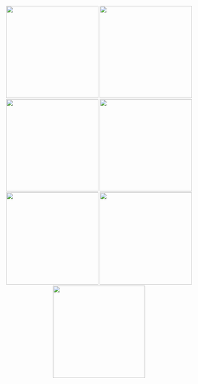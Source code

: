 <p align="center">
  <img src="https://github.com/hakanozer/tukcell_kotlin_2024/blob/master/Vize-3/Bengisu_Sahin_Vize_03/Screenshots/Screenshot_main_page.png" width="250" height="auto""/>
  <img src="https://github.com/hakanozer/tukcell_kotlin_2024/blob/master/Vize-3/Bengisu_Sahin_Vize_03/Screenshots/Screenshot_search_user.png" width="250" height="auto"/>
  <img src="https://github.com/hakanozer/tukcell_kotlin_2024/blob/master/Vize-3/Bengisu_Sahin_Vize_03/Screenshots/Screenshot_filter_page.png" width="250" height="auto""/>
  <img src="https://github.com/hakanozer/tukcell_kotlin_2024/blob/master/Vize-3/Bengisu_Sahin_Vize_03/Screenshots/Screenshot_type_filter.png" width="250" height="auto"/>
  <img src="https://github.com/hakanozer/tukcell_kotlin_2024/blob/master/Vize-3/Bengisu_Sahin_Vize_03/Screenshots/Screenshot_select_bloodGroup.png" width="250" height="auto"/>
  <img src="https://github.com/hakanozer/tukcell_kotlin_2024/blob/master/Vize-3/Bengisu_Sahin_Vize_03/Screenshots/Screenshot_alert_empt_fields.png" width="250" height="auto"/>
  <img src="https://github.com/hakanozer/tukcell_kotlin_2024/blob/master/Vize-3/Bengisu_Sahin_Vize_03/Screenshots/Screenshot_detai_page.png" width="250" height="auto"/>
</p

